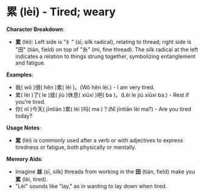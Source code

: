 # **累 (lèi) - Tired; weary**

**Character Breakdown**:  
- **累** (lèi): Left side is "纟" (sī, silk radical), relating to thread; right side is "田" (tián, field) on top of "糸" (mì, fine thread). The silk radical at the left indicates a relation to things strung together, symbolizing entanglement and fatigue.

**Examples**:  
- 我( wǒ )很( hěn )累( lèi )。(Wǒ hěn lèi.) - I am very tired.  
- 累( lèi )了( le )就( jiù )休息( xiūxi )吧( ba )。(Lèi le jiù xiūxi ba.) - Rest if you’re tired.  
- 你( nǐ )今天( jīntiān )累( lèi )吗( ma )？(Nǐ jīntiān lèi ma?) - Are you tired today?

**Usage Notes**:  
- **累** (lèi) is commonly used after a verb or with adjectives to express tiredness or fatigue, both physically or mentally.

**Memory Aids**:  
- Imagine **丝** (sī, silk) threads from working in the **田** (tián, field) make you **累** (lèi, tired).  
- "Lèi" sounds like "lay," as in wanting to lay down when tired.